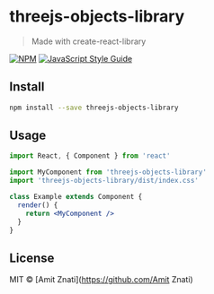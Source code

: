 # threejs-objects-library

> Made with create-react-library

[![NPM](https://img.shields.io/npm/v/threejs-objects-library.svg)](https://www.npmjs.com/package/threejs-objects-library) [![JavaScript Style Guide](https://img.shields.io/badge/code_style-standard-brightgreen.svg)](https://standardjs.com)

## Install

```bash
npm install --save threejs-objects-library
```

## Usage

```jsx
import React, { Component } from 'react'

import MyComponent from 'threejs-objects-library'
import 'threejs-objects-library/dist/index.css'

class Example extends Component {
  render() {
    return <MyComponent />
  }
}
```

## License

MIT © [Amit Znati](https://github.com/Amit Znati)
